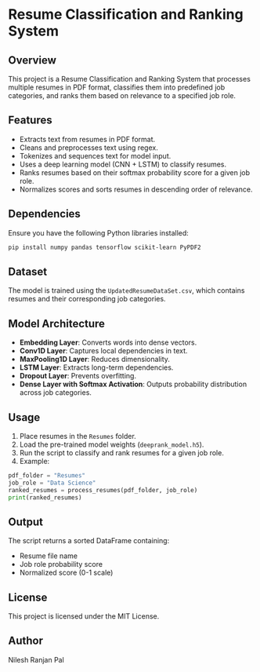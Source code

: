 # Resume Classification and Ranking System

## Overview
This project is a Resume Classification and Ranking System that processes multiple resumes in PDF format, classifies them into predefined job categories, and ranks them based on relevance to a specified job role.

## Features
- Extracts text from resumes in PDF format.
- Cleans and preprocesses text using regex.
- Tokenizes and sequences text for model input.
- Uses a deep learning model (CNN + LSTM) to classify resumes.
- Ranks resumes based on their softmax probability score for a given job role.
- Normalizes scores and sorts resumes in descending order of relevance.

## Dependencies
Ensure you have the following Python libraries installed:
```bash
pip install numpy pandas tensorflow scikit-learn PyPDF2
```

## Dataset
The model is trained using the `UpdatedResumeDataSet.csv`, which contains resumes and their corresponding job categories.

## Model Architecture
- **Embedding Layer**: Converts words into dense vectors.
- **Conv1D Layer**: Captures local dependencies in text.
- **MaxPooling1D Layer**: Reduces dimensionality.
- **LSTM Layer**: Extracts long-term dependencies.
- **Dropout Layer**: Prevents overfitting.
- **Dense Layer with Softmax Activation**: Outputs probability distribution across job categories.

## Usage
1. Place resumes in the `Resumes` folder.
2. Load the pre-trained model weights (`deeprank_model.h5`).
3. Run the script to classify and rank resumes for a given job role.
4. Example:
```python
pdf_folder = "Resumes"
job_role = "Data Science"
ranked_resumes = process_resumes(pdf_folder, job_role)
print(ranked_resumes)
```

## Output
The script returns a sorted DataFrame containing:
- Resume file name
- Job role probability score
- Normalized score (0-1 scale)

## License
This project is licensed under the MIT License.

## Author
Nilesh Ranjan Pal

